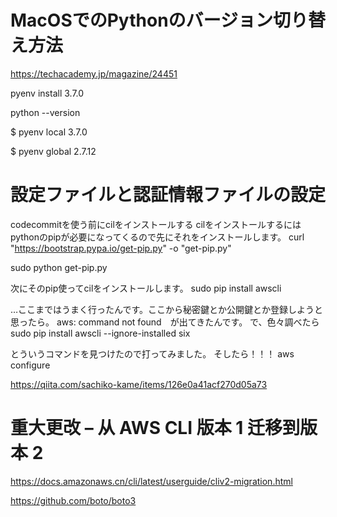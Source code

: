 # MacOSでのPythonのバージョン切り替え方法

https://techacademy.jp/magazine/24451

pyenv install 3.7.0

python --version

$ pyenv local 3.7.0

$ pyenv global 2.7.12


# 設定ファイルと認証情報ファイルの設定
codecommitを使う前にcilをインストールする
cilをインストールするにはpythonのpipが必要になってくるので先にそれをインストールします。
curl "https://bootstrap.pypa.io/get-pip.py" -o "get-pip.py"

sudo python get-pip.py

次にそのpip使ってcilをインストールします。
sudo pip install awscli

…ここまではうまく行ったんです。ここから秘密鍵とか公開鍵とか登録しようと思ったら。
aws: command not found　が出てきたんです。
で、色々調べたら
sudo pip install awscli --ignore-installed six

とういうコマンドを見つけたので打ってみました。
そしたら！！！
aws configure

https://qiita.com/sachiko-kame/items/126e0a41acf270d05a73

# 重大更改 – 从 AWS CLI 版本 1 迁移到版本 2
https://docs.amazonaws.cn/cli/latest/userguide/cliv2-migration.html


https://github.com/boto/boto3
